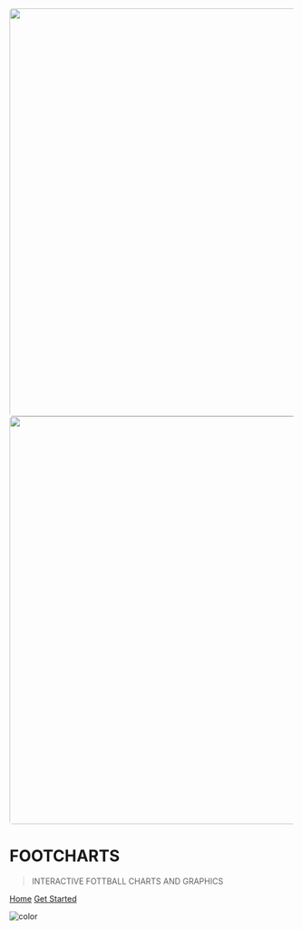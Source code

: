 <div class="cover-image-wrapper">
<img style="border-radius:5px" src="../assets/img/sample/ex-3.png" width="720px">
<img style="border-radius:5px" src="../assets/img/sample/ex-4.png" width="720px">
</div>

# FOOTCHARTS

> INTERACTIVE FOTTBALL CHARTS AND GRAPHICS

[Home](../index.html ':ignore')
[Get Started](/get-started)

![color](#eb0)
